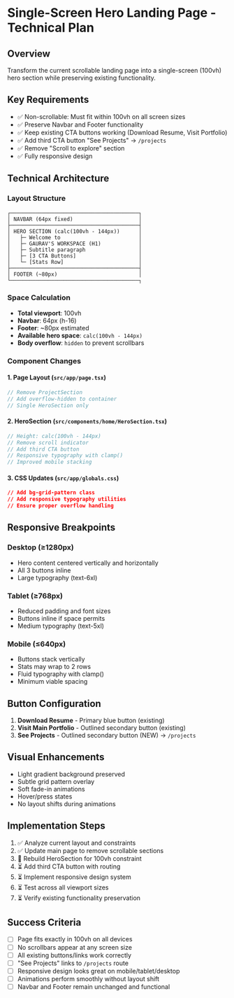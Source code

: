 # Single-Screen Hero Landing Page - Technical Plan

## Overview
Transform the current scrollable landing page into a single-screen (100vh) hero section while preserving existing functionality.

## Key Requirements
- ✅ Non-scrollable: Must fit within 100vh on all screen sizes
- ✅ Preserve Navbar and Footer functionality  
- ✅ Keep existing CTA buttons working (Download Resume, Visit Portfolio)
- ✅ Add third CTA button "See Projects" → `/projects`
- ✅ Remove "Scroll to explore" section
- ✅ Fully responsive design

## Technical Architecture

### Layout Structure
```
┌─────────────────────────────────────────┐
│ NAVBAR (64px fixed)                     │
├─────────────────────────────────────────┤
│ HERO SECTION (calc(100vh - 144px))      │
│   ├─ Welcome to                         │
│   ├─ GAURAV'S WORKSPACE (H1)            │
│   ├─ Subtitle paragraph                 │
│   ├─ [3 CTA Buttons]                    │
│   └─ [Stats Row]                        │
├─────────────────────────────────────────┤
│ FOOTER (~80px)                          │
└─────────────────────────────────────────┐
```

### Space Calculation
- **Total viewport**: 100vh
- **Navbar**: 64px (h-16)
- **Footer**: ~80px estimated
- **Available hero space**: `calc(100vh - 144px)`
- **Body overflow**: `hidden` to prevent scrollbars

### Component Changes

#### 1. Page Layout (`src/app/page.tsx`)
```typescript
// Remove ProjectSection
// Add overflow-hidden to container
// Single HeroSection only
```

#### 2. HeroSection (`src/components/home/HeroSection.tsx`)
```typescript
// Height: calc(100vh - 144px)
// Remove scroll indicator
// Add third CTA button
// Responsive typography with clamp()
// Improved mobile stacking
```

#### 3. CSS Updates (`src/app/globals.css`)
```css
// Add bg-grid-pattern class
// Add responsive typography utilities
// Ensure proper overflow handling
```

## Responsive Breakpoints

### Desktop (≥1280px)
- Hero content centered vertically and horizontally
- All 3 buttons inline
- Large typography (text-6xl)

### Tablet (≥768px)
- Reduced padding and font sizes
- Buttons inline if space permits
- Medium typography (text-5xl)

### Mobile (≤640px)
- Buttons stack vertically
- Stats may wrap to 2 rows
- Fluid typography with clamp()
- Minimum viable spacing

## Button Configuration
1. **Download Resume** - Primary blue button (existing)
2. **Visit Main Portfolio** - Outlined secondary button (existing)
3. **See Projects** - Outlined secondary button (NEW) → `/projects`

## Visual Enhancements
- Light gradient background preserved
- Subtle grid pattern overlay
- Soft fade-in animations
- Hover/press states
- No layout shifts during animations

## Implementation Steps
1. ✅ Analyze current layout and constraints
2. ✅ Update main page to remove scrollable sections
3. 🔄 Rebuild HeroSection for 100vh constraint
4. ⏳ Add third CTA button with routing
5. ⏳ Implement responsive design system
6. ⏳ Test across all viewport sizes
7. ⏳ Verify existing functionality preservation

## Success Criteria
- [ ] Page fits exactly in 100vh on all devices
- [ ] No scrollbars appear at any screen size
- [ ] All existing buttons/links work correctly
- [ ] "See Projects" links to `/projects` route
- [ ] Responsive design looks great on mobile/tablet/desktop
- [ ] Animations perform smoothly without layout shift
- [ ] Navbar and Footer remain unchanged and functional